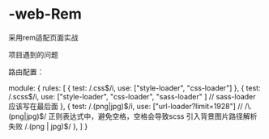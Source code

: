 # -web-Rem

采用rem适配页面实战

项目遇到的问题

路由配置：

module: {
    rules: [
        {
            test: /\.css$/i, use: ["style-loader", "css-loader"]
        },
        {
            test: /\.scss$/i, use: ["style-loader", "css-loader", "sass-loader" ]  // sass-loader  应该写在最后面
        },
        {
            test: /\.(png|jpg)$/i, use: ["url-loader?limit=1928"]  // /\.(png|jpg)$/ 正则表达式中，避免空格，空格会导致scss 引入背景图片路径解析失败 /\.(png | jpg)$/
        },
    ]
}